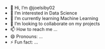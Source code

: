 - 👋 Hi, I’m @joelsiby02
- 👀 I’m interested in Data Science
- 🌱 I’m currently learning Machine Learning
- 💞️ I’m looking to collaborate on my projects
- 📫 How to reach me ...
- 😄 Pronouns: ...
- ⚡ Fun fact: ...

<!---
joelsiby02/joelsiby02 is a ✨ special ✨ repository because its `README.md` (this file) appears on your GitHub profile.
You can click the Preview link to take a look at your changes.
--->
